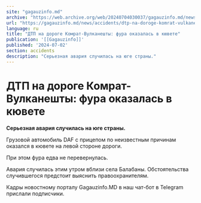 ```yaml
---
site: "gagauzinfo.md"
archive: "https://web.archive.org/web/20240704030037/gagauzinfo.md/news/accidents/dtp-na-doroge-komrat-vulkaneshti-fura-okazalas-v-kyuvete"
url: "https://gagauzinfo.md/news/accidents/dtp-na-doroge-komrat-vulkaneshti-fura-okazalas-v-kyuvete"
language: ru
title: "ДТП на дороге Комрат-Вулканешты: фура оказалась в кювете"
publication: '[[Gagauzinfo]]'
published: '2024-07-02'
section: accidents
description: "Серьезная авария случилась на юге страны."
---
```


# ДТП на дороге Комрат-Вулканешты: фура оказалась в кювете

**Серьезная авария случилась на юге страны.**

Грузовой автомобиль DAF с прицепом по неизвестным причинам оказался в кювете на левой стороне дороги.

При этом фура едва не перевернулась.

Авария случилась этим утром вблизи села Балабаны. Обстоятельства случившегося предстоит выяснить правоохранителям.

Кадры новостному порталу Gagauzinfo.MD в наш чат-бот в Telegram прислали подписчики.